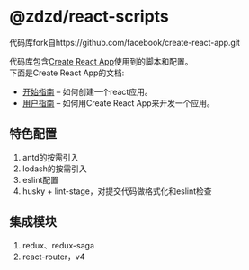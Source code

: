 # @zdzd/react-scripts

代码库fork自https://github.com/facebook/create-react-app.git

代码库包含[Create React App](https://github.com/facebook/create-react-app)使用到的脚本和配置。<br>
下面是Create React App的文档:

- [开始指南](https://facebook.github.io/create-react-app/docs/getting-started) – 如何创建一个react应用。
- [用户指南](https://facebook.github.io/create-react-app/) – 如何用Create React App来开发一个应用。


## 特色配置
1. antd的按需引入
2. lodash的按需引入
3. eslint配置
4. husky + lint-stage，对提交代码做格式化和eslint检查

## 集成模块
1. redux、redux-saga
2. react-router，v4

